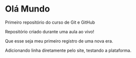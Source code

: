 # Olá Mundo
 Primeiro repositório do curso de Git e GitHub

 Repositório criado durante uma aula ao vivo!

 Que esse seja meu primeiro registro de uma nova era.
 
 Adicionando linha diretamente pelo site, testando a plataforma.
